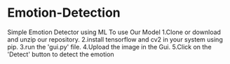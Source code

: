 # Emotion-Detection
Simple Emotion Detector using ML
 To use Our Model
 1.Clone or download and unzip our repository.
 2.install tensorflow and cv2 in your system using pip.
 3.run the 'gui.py' file.
 4.Upload the image in the Gui.
 5.Click on the 'Detect' button to detect the emotion

